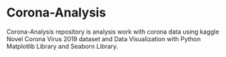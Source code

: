 # Corona-Analysis
 Corona-Analysis repository is analysis work with corona data using kaggle Novel Corona Virus 2019 dataset and Data Visualization with Python Matplotlib Library and Seaborn Library.
